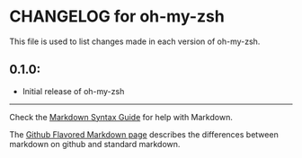 # CHANGELOG for oh-my-zsh

This file is used to list changes made in each version of oh-my-zsh.

## 0.1.0:

* Initial release of oh-my-zsh

- - -
Check the [Markdown Syntax Guide](http://daringfireball.net/projects/markdown/syntax) for help with Markdown.

The [Github Flavored Markdown page](http://github.github.com/github-flavored-markdown/) describes the differences between markdown on github and standard markdown.
